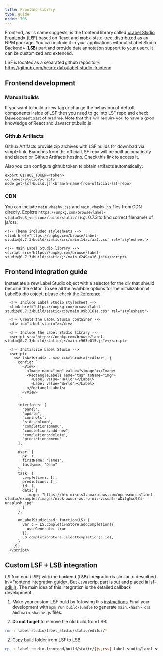 ```yaml
---
title: Frontend library
type: guide
order: 705
---
```


Frontend, as its name suggests, is the frontend library called [«Label Studio Frontend»](https://github.com/heartexlabs/label-studio-frontend) (**LSF**) based on React and mobx-state-tree, distributed as an NPM package. You can include it in your applications without «Label Studio Backend» (**LSB**) part and provide data annotation support to your users. It can be customized and extended.

LSF is located as a separated github repository: 
https://github.com/heartexlabs/label-studio-frontend


## Frontend development 

### Manual builds

If you want to build a new tag or change the behaviour of default components inside of LSF then you need to go into LSF repo and check [Development part](https://github.com/heartexlabs/label-studio-frontend#development) of readme. Note that this will require you to have a good knowledge of React and Javascript.build.js <branch-name-from-official-lsf-repo>


### Github Artifacts

Github Artifacts provide zip archives with LSF builds for download via simple link. Branches from the official LSF repo will be built automatically and placed on Github Artifacts hosting. Check [this link](https://github.com/heartexlabs/label-studio-frontend/actions) to access it. 

Also you can configure github token to obtain artifacts automatically:
```
export GITHUB_TOKEN=<token>
cd label-studio/scripts
node get-lsf-build.js <branch-name-from-official-lsf-repo>
```

### CDN 

You can include `main.<hash>.css` and `main.<hash>.js` files from CDN directly. Explore `https://unpkg.com/browse/label-studio@<LS_version>/build/static/` (e.g. [0.7.3](https://unpkg.com/browse/label-studio@0.7.3/build/static/) to find correct filenames of js/css. 

```xhtml
<!-- Theme included stylesheets -->
<link href="https://unpkg.com/browse/label-studio@0.7.3/build/static/css/main.14acfaa5.css" rel="stylesheet">

<!-- Main Label Studio library -->
<script src="https://unpkg.com/browse/label-studio@0.7.3/build/static/js/main.0249ea16.js"></script>
```


## Frontend integration guide 

Instantiate a new Label Studio object with a selector for the div that should become the editor. To see all the available options for the initialization of LabelStudio object, please check the [Reference](frontend_reference.html).
    
  ``` xhtml
    <!-- Include Label Studio stylesheet -->
    <link href="https://unpkg.com/browse/label-studio@0.7.3/build/static/css/main.09b8161e.css" rel="stylesheet">
    
    <!-- Create the Label Studio container -->
    <div id="label-studio"></div>
    
    <!-- Include the Label Studio library -->
    <script src="https://unpkg.com/browse/label-studio@0.7.3/build/static/js/main.e963e015.js"></script>
    
    <!-- Initialize Label Studio -->
    <script>
      var labelStudio = new LabelStudio('editor', {
        config: `
          <View>
            <Image name="img" value="$image"></Image>
            <RectangleLabels name="tag" toName="img">
              <Label value="Hello"></Label>
              <Label value="World"></Label>  
            </RectangleLabels>
          </View>
        `,
    
        interfaces: [
          "panel",
          "update",
          "controls",
          "side-column",
          "completions:menu",
          "completions:add-new",
          "completions:delete",
          "predictions:menu"
        ],
    
        user: {
          pk: 1,
          firstName: "James",
          lastName: "Dean"
        },
        task: {
          completions: [],
          predictions: [],
          id: 1,
          data: {
            image: "https://htx-misc.s3.amazonaws.com/opensource/label-studio/examples/images/nick-owuor-astro-nic-visuals-wDifg5xc9Z4-unsplash.jpg"
          }
        },
        
        onLabelStudioLoad: function(LS) {
          var c = LS.completionStore.addCompletion({
            userGenerate: true
          });
          LS.completionStore.selectCompletion(c.id);
        }
      });
    </script>
  ```

## Custom LSF + LSB integration

LS frontend (LSF) with the backend (LSB) integration is similar to described in «[Frontend integration guide](#Frontend-integration-guide)». But Javascript part is out and placed in [lsf-sdk.js](https://github.com/heartexlabs/label-studio/blob/master/label_studio/static/js/lsf-sdk.js). The main idea of this integration is the detailed callback development.  

1. Make your custom LSF build by following this [instructions](https://github.com/heartexlabs/label-studio-frontend#development). Final your development with `npm run build-bundle` to generate `main.<hash>.css` and `main.<hash>.js` files.

2. **Do not forget** to remove the old build from LSB:
```bash
rm -r label-studio/label_studio/static/editor/*
``` 

2. Copy build folder from LSF to LSB: 
```bash
cp -r label-studio-frontend/build/static/{js,css} label-studio/label_studio/static/editor/
``` 
          